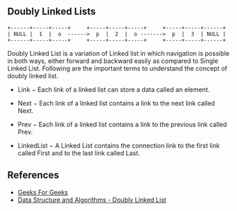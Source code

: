 ## Doubly Linked Lists

```
+------+-----+-----+     +-----+-----+-----+     +-----+-----+------+
| NULL |  1  |  o  ------>  p  |  2  |  o ------->  p  |  3  | NULL |
+------+-----+-----+     +-----+-----+-----+     +-----+-----+------+

```

Doubly Linked List is a variation of Linked list in which navigation is possible in both ways, either forward and backward easily as compared to Single Linked List. Following are the important terms to understand the concept of doubly linked list.

- Link − Each link of a linked list can store a data called an element.

- Next − Each link of a linked list contains a link to the next link called Next.

- Prev − Each link of a linked list contains a link to the previous link called Prev.

- LinkedList − A Linked List contains the connection link to the first link called First and to the last link called Last.

## References

- [Geeks For Geeks](geeksforgeeks.org)
- [Data Structure and Algorithms - Doubly Linked List](http://www.geeksforgeeks.org/doubly-linked-list/)
